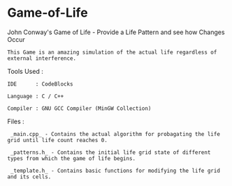 # Game-of-Life
John Conway's Game of Life - Provide a Life Pattern and see how Changes Occur

    This Game is an amazing simulation of the actual life regardless of external interference.
    
 Tools Used :
 
    IDE      : CodeBlocks
    
    Language : C / C++
    
    Compiler : GNU GCC Compiler (MinGW Collection)
    
  Files :
  
     _main.cpp_ - Contains the actual algorithm for probagating the life grid until life count reaches 0.
     
     _patterns.h_ - Contains the initial life grid state of different types from which the game of life begins.
     
     _template.h_ - Contains basic functions for modifying the life grid and its cells.
